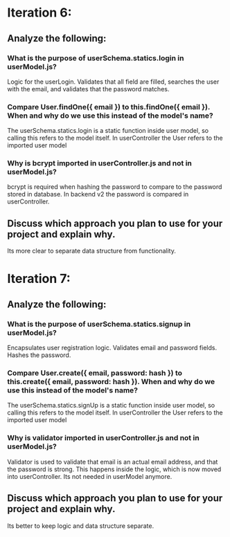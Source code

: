 # Iteration 6:

## Analyze the following:

### What is the purpose of userSchema.statics.login in userModel.js?

Logic for the userLogin. Validates that all field are filled, searches the user with the email, and validates that the password matches.

### Compare User.findOne({ email }) to this.findOne({ email }). When and why do we use this instead of the model's name?

The userSchema.statics.login is a static function inside user model, so calling this refers to the model itself. In userController the User refers to the imported user model

### Why is bcrypt imported in userController.js and not in userModel.js?

bcrypt is required when hashing the password to compare to the password stored in database. In backend v2 the password is compared in userController.

## Discuss which approach you plan to use for your project and explain why.

Its more clear to separate data structure from functionality.

# Iteration 7:

## Analyze the following:

### What is the purpose of userSchema.statics.signup in userModel.js?

Encapsulates user registration logic. Validates email and password fields. Hashes the password.

### Compare User.create({ email, password: hash }) to this.create({ email, password: hash }). When and why do we use this instead of the model's name?

The userSchema.statics.signUp is a static function inside user model, so calling this refers to the model itself. In userController the User refers to the imported user model

### Why is validator imported in userController.js and not in userModel.js?

Validator is used to validate that email is an actual email address, and that the password is strong. This happens inside the logic, which is now moved into userController. Its not needed in userModel anymore.

## Discuss which approach you plan to use for your project and explain why.

Its better to keep logic and data structure separate.



